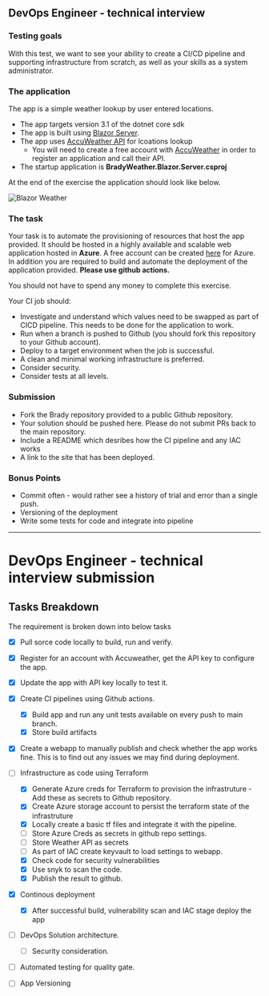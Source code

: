 ## DevOps Engineer - technical interview

### Testing goals
With this test, we want to see your ability to create a CI/CD pipeline and supporting infrastructure from scratch, as well as your skills as a system administrator.

### The application

The app is a simple weather lookup by user entered locations. 

- The app targets version 3.1 of the dotnet core sdk
- The app is built using [Blazor Server](https://docs.microsoft.com/en-us/aspnet/core/blazor/hosting-models?view=aspnetcore-6.0). 
- The app uses [AccuWeather API](https://developer.accuweather.com/accuweather-locations-api/apis) for lcoations lookup
  -  You will need to create a free account with [AccuWeather](https://developer.accuweather.com/) in order to register an application and call their API.
- The startup application is **BradyWeather.Blazor.Server.csproj**

At the end of the exercise the application should look like below.  

![Blazor Weather](Docs/BlazorWeather.gif)

### The task
Your task is to automate the provisioning of resources that host the app provided.
It should be hosted in a highly available and scalable web application hosted in **Azure**. A free account can be created [here](https://azure.microsoft.com/en-gb/free/)
for Azure.  In addition you are required to build and automate the deployment of the application provided. **Please use github actions.**

You should not have to spend any money to complete this exercise. 

Your CI job should:
- Investigate and understand which values need to be swapped as part of CICD pipeline. This needs to be done for the application to work.  
- Run when a branch is pushed to Github (you should fork this repository to your Github account). 
- Deploy to a target environment when the job is successful.
- A clean and minimal working infrastructure is preferred. 
- Consider security.
- Consider tests at all levels. 

### Submission
- Fork the Brady repository provided to a public Github repository. 
- Your solution should be pushed here.  Please do not submit PRs back to the main repository.
- Include a README which desribes how the CI pipeline and any IAC works
- A link to the site that has been deployed. 

### Bonus Points
- Commit often - would rather see a history of trial and error than a single push. 
- Versioning of the deployment
- Write some tests for code and integrate into pipeline

------------------------------------------------------------------------------------------------------------------------
# DevOps Engineer - technical interview submission

## Tasks Breakdown
The requirement is broken down into below tasks
- [X] Pull sorce code locally to build, run and verify.
- [X] Register for an account with Accuweather, get the API key to configure the app.
- [X] Update the app with API key locally to test it. 
- [X] Create CI pipelines using Github actions.
  - [X] Build app and run any unit tests available on every push to main branch. 
  - [X] Store build artifacts
- [X] Create a webapp to manually publish and check whether the app works fine. This is to find out any issues we may find during deployment.
- [ ] Infrastructure as code using Terraform 
    - [X] Generate Azure creds for Terraform to provision the infrastruture - Add these as secrets to Github repository.
    - [X] Create Azure storage account to persist the terraform state of the infrastruture
    - [X] Locally create a basic tf files and integrate it with the pipeline.
    - [ ] Store Azure Creds as secrets in github repo settings.
    - [ ] Store Weather API as secrets
    - [ ] As part of IAC create keyvault to load settings to webapp. 
    - [X] Check code for security vulnerabilities
    - [X] Use snyk to scan the code.
    - [X] Publish the result to github.
- [X] Continous deployment
    - [X] After successful build, vulnerability scan and IAC stage deploy the app
- [ ] DevOps Solution architecture.
    - [ ] Security consideration.
- [ ] Automated testing for quality gate. 
- [ ] App Versioning

